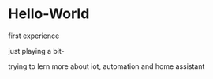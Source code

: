# Hello-World
first experience

just playing a bit-

trying to lern more about iot, automation and home assistant

